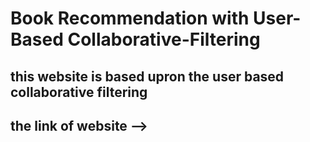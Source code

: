 # Book Recommendation with User-Based Collaborative-Filtering
## this website is based upron the user based collaborative filtering
## the link of website --> 